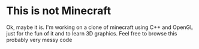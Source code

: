 # This is not Minecraft

Ok, maybe it is. I'm working on a clone of minecraft using C++ and OpenGL just for the fun of it and to learn 3D graphics.
Feel free to browse this probably very messy code
